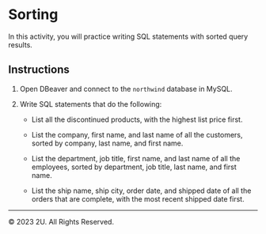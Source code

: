 # Sorting

In this activity, you will practice writing SQL statements with sorted query results.

## Instructions

1. Open DBeaver and connect to the `northwind` database in MySQL.

2. Write SQL statements that do the following:

    - List all the discontinued products, with the highest list price first.

    - List the company, first name, and last name of all the customers, sorted by company, last name, and first name.

    - List the department, job title, first name, and last name of all the employees, sorted by department, job title, last name, and first name.

    - List the ship name, ship city, order date, and shipped date of all the orders that are complete, with the most recent shipped date first.

---

© 2023 2U. All Rights Reserved.
